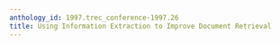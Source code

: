 ```yaml
---
anthology_id: 1997.trec_conference-1997.26
title: Using Information Extraction to Improve Document Retrieval
---
```

